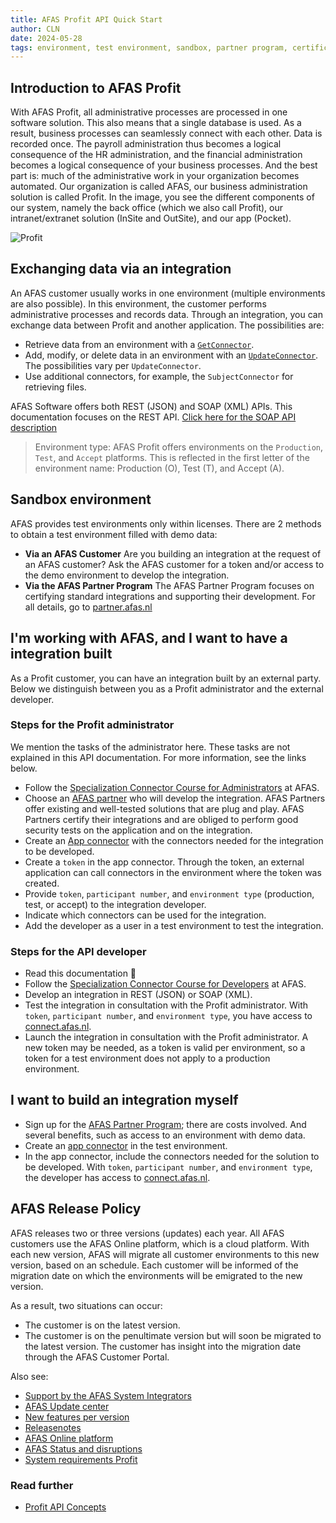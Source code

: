```yaml
---
title: AFAS Profit API Quick Start
author: CLN
date: 2024-05-28
tags: environment, test environment, sandbox, partner program, certification
---
```


## Introduction to AFAS Profit

With AFAS Profit, all administrative processes are processed in one software solution. This also means that a single database is used. As a result, business processes can seamlessly connect with each other. Data is recorded once. The payroll administration thus becomes a logical consequence of the HR administration, and the financial administration becomes a logical consequence of your business processes. And the best part is: much of the administrative work in your organization becomes automated. 
Our organization is called AFAS, our business administration solution is called Profit. In the image, you see the different components of our system, namely the back office (which we also call Profit), our intranet/extranet solution (InSite and OutSite), and our app (Pocket).

![Profit](https://www.afas.nl/portal-bedrijfspagina/huisstijl-afas-software/huisstijl-afas-software-afas%20software%20impressie%20-%20met%20labels.png)

## Exchanging data via an integration

An AFAS customer usually works in one environment (multiple environments are also possible). In this environment, the customer performs administrative processes and records data. Through an integration, you can exchange data between Profit and another application. The possibilities are:

- Retrieve data from an environment with a [`GetConnector`](./GetConnector).
- Add, modify, or delete data in an environment with an [`UpdateConnector`](./UpdateConnector). The possibilities vary per `UpdateConnector`.
- Use additional connectors, for example, the `SubjectConnector` for retrieving files.

AFAS Software offers both REST (JSON) and SOAP (XML) APIs. This documentation focuses on the REST API. [Click here for the SOAP API description](https://help.afas.nl/help/NL/SE/App_Cnnctr_SOAP.htm)

> Environment type: AFAS Profit offers environments on the `Production`, `Test`, and `Accept` platforms. This is reflected in the first letter of the environment name: Production (O), Test (T), and Accept (A).

## Sandbox environment

AFAS provides test environments only within licenses. There are 2 methods to obtain a test environment filled with demo data:

- **Via an AFAS Customer** Are you building an integration at the request of an AFAS customer? Ask the AFAS customer for a token and/or access to the demo environment to develop the integration.
- **Via the AFAS Partner Program** The AFAS Partner Program focuses on certifying standard integrations and supporting their development. For all details, go to [partner.afas.nl](https://partner.afas.nl/aanmelden)

## I'm working with AFAS, and I want to have a integration built

As a Profit customer, you can have an integration built by an external party. Below we distinguish between you as a Profit administrator and the external developer.

### Steps for the Profit administrator

We mention the tasks of the administrator here. These tasks are not explained in this API documentation. For more information, see the links below.

- Follow the [Specialization Connector Course for Administrators](https://klant.afas.nl/opleiding/specialisatiecursus-connector) at AFAS.
- Choose an [AFAS partner](https://partner.afas.nl/koppelingen) who will develop the integration. AFAS Partners offer existing and well-tested solutions that are plug and play. AFAS Partners certify their integrations and are obliged to perform good security tests on the application and on the integration.
- Create an [App connector](https://help.afas.nl/help/NL/SE/120718.htm) with the connectors needed for the integration to be developed.
- Create a `token` in the app connector. Through the token, an external application can call connectors in the environment where the token was created.
- Provide `token`, `participant number`, and `environment type` (production, test, or accept) to the integration developer.
- Indicate which connectors can be used for the integration.
- Add the developer as a user in a test environment to test the integration.

### Steps for the API developer

- Read this documentation 🚀
- Follow the [Specialization Connector Course for Developers](https://klant.afas.nl/opleiding/specialisatiecursus-connector-voor-developers) at AFAS.
- Develop an integration in REST (JSON) or SOAP (XML).
- Test the integration in consultation with the Profit administrator. With `token`, `participant number`, and `environment type`, you have access to [connect.afas.nl](https://connect.afas.nl/rest-json/get-connector).
- Launch the integration in consultation with the Profit administrator. A new token may be needed, as a token is valid per environment, so a token for a test environment does not apply to a production environment.

## I want to build an integration myself

- Sign up for the [AFAS Partner Program](https://partner.afas.nl/aanmelden); there are costs involved. And several benefits, such as access to an environment with demo data.
- Create an [app connector](https://help.afas.nl/help/NL/SE/120718.htm) in the test environment.
- In the app connector, include the connectors needed for the solution to be developed.
  With `token`, `participant number`, and `environment type`, the developer has access to [connect.afas.nl](https://connect.afas.nl/rest-json/get-connector).

## AFAS Release Policy

AFAS releases two or three versions (updates) each year. All AFAS customers use the AFAS Online platform, which is a cloud platform. With each new version, AFAS will migrate all customer environments to this new version, based on an schedule. Each customer will be informed of the migration date on which the environments will be emigrated to the new version.

As a result, two situations can occur:

- The customer is on the latest version.
- The customer is on the penultimate version but will soon be migrated to the latest version. The customer has insight into the migration date through the AFAS Customer Portal.

Also see:

- [Support by the AFAS System Integrators](https://klant.afas.nl/systemintegrators)
- [AFAS Update center](https://klant.afas.nl/update-center)
- [New features per version](https://klant.afas.nl/vorige-updates)
- [Releasenotes](https://klant.afas.nl/releasenotes-profit)
- [AFAS Online platform](https://www.afas.nl/online)
- [AFAS Status and disruptions](https://afasstatus.nl/)
- [System requirements Profit](https://help.afas.nl/help/NL/SE/plv2_Config_SysReq.htm)

### Read further

- [Profit API Concepts](./Concepts)
